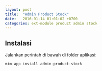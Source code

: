 ```yaml
---
layout: post
title:  "Admin Product Stock"
date:   2016-01-14 01:01:02 +0700
categories: ext-module product admin stock
---
```


## Instalasi

Jalankan perintah di bawah di folder aplikasi:

```
mim app install admin-product-stock
```
